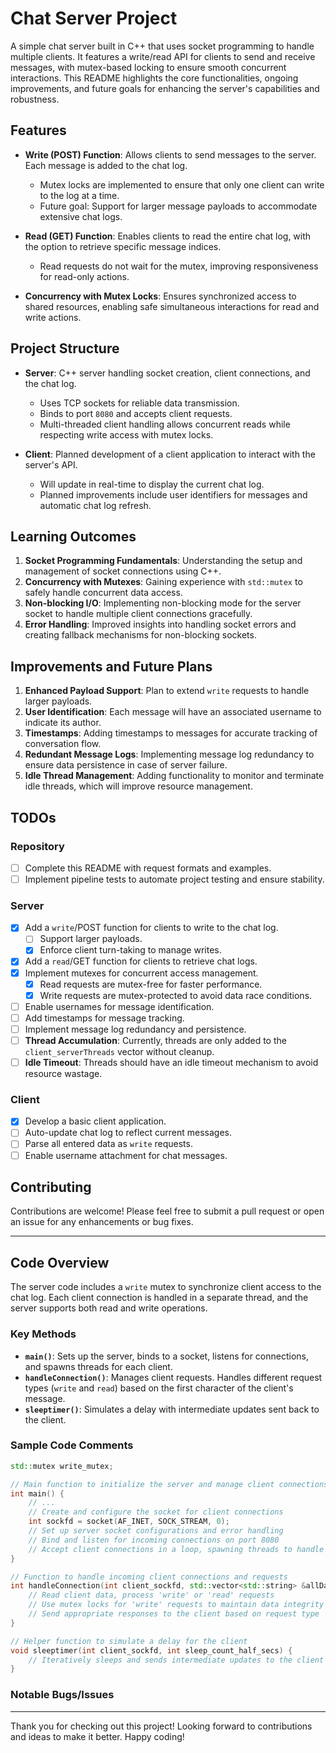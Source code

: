 # Chat Server Project

A simple chat server built in C++ that uses socket programming to handle multiple clients. It features a write/read API for clients to send and receive messages, with mutex-based locking to ensure smooth concurrent interactions. This README highlights the core functionalities, ongoing improvements, and future goals for enhancing the server's capabilities and robustness.

## Features

- **Write (POST) Function**: Allows clients to send messages to the server. Each message is added to the chat log.
  - Mutex locks are implemented to ensure that only one client can write to the log at a time.
  - Future goal: Support for larger message payloads to accommodate extensive chat logs.

- **Read (GET) Function**: Enables clients to read the entire chat log, with the option to retrieve specific message indices.
  - Read requests do not wait for the mutex, improving responsiveness for read-only actions.

- **Concurrency with Mutex Locks**: Ensures synchronized access to shared resources, enabling safe simultaneous interactions for read and write actions.

## Project Structure

- **Server**: C++ server handling socket creation, client connections, and the chat log.
  - Uses TCP sockets for reliable data transmission.
  - Binds to port `8080` and accepts client requests.
  - Multi-threaded client handling allows concurrent reads while respecting write access with mutex locks.

- **Client**: Planned development of a client application to interact with the server's API.
  - Will update in real-time to display the current chat log.
  - Planned improvements include user identifiers for messages and automatic chat log refresh.

## Learning Outcomes

1. **Socket Programming Fundamentals**: Understanding the setup and management of socket connections using C++.
2. **Concurrency with Mutexes**: Gaining experience with `std::mutex` to safely handle concurrent data access.
3. **Non-blocking I/O**: Implementing non-blocking mode for the server socket to handle multiple client connections gracefully.
4. **Error Handling**: Improved insights into handling socket errors and creating fallback mechanisms for non-blocking sockets.

## Improvements and Future Plans

1. **Enhanced Payload Support**: Plan to extend `write` requests to handle larger payloads.
2. **User Identification**: Each message will have an associated username to indicate its author.
3. **Timestamps**: Adding timestamps to messages for accurate tracking of conversation flow.
4. **Redundant Message Logs**: Implementing message log redundancy to ensure data persistence in case of server failure.
5. **Idle Thread Management**: Adding functionality to monitor and terminate idle threads, which will improve resource management.

## TODOs

### Repository

- [ ] Complete this README with request formats and examples.
- [ ] Implement pipeline tests to automate project testing and ensure stability.

### Server

- [x] Add a `write`/POST function for clients to write to the chat log.
  - [ ] Support larger payloads.
  - [x] Enforce client turn-taking to manage writes.
- [x] Add a `read`/GET function for clients to retrieve chat logs.
- [x] Implement mutexes for concurrent access management.
  - [x] Read requests are mutex-free for faster performance.
  - [x] Write requests are mutex-protected to avoid data race conditions.
- [ ] Enable usernames for message identification.
- [ ] Add timestamps for message tracking.
- [ ] Implement message log redundancy and persistence.
- [ ] **Thread Accumulation**: Currently, threads are only added to the `client_serverThreads` vector without cleanup.
- [ ] **Idle Timeout**: Threads should have an idle timeout mechanism to avoid resource wastage.

### Client

- [x] Develop a basic client application.
- [ ] Auto-update chat log to reflect current messages.
- [ ] Parse all entered data as `write` requests.
- [ ] Enable username attachment for chat messages.

## Contributing

Contributions are welcome! Please feel free to submit a pull request or open an issue for any enhancements or bug fixes.

---

## Code Overview

The server code includes a `write` mutex to synchronize client access to the chat log. Each client connection is handled in a separate thread, and the server supports both read and write operations.

### Key Methods

- **`main()`**: Sets up the server, binds to a socket, listens for connections, and spawns threads for each client.
- **`handleConnection()`**: Manages client requests. Handles different request types (`write` and `read`) based on the first character of the client's message.
- **`sleeptimer()`**: Simulates a delay with intermediate updates sent back to the client.

### Sample Code Comments

```cpp
std::mutex write_mutex;

// Main function to initialize the server and manage client connections
int main() {
    // ...
    // Create and configure the socket for client connections
    int sockfd = socket(AF_INET, SOCK_STREAM, 0);
    // Set up server socket configurations and error handling
    // Bind and listen for incoming connections on port 8080
    // Accept client connections in a loop, spawning threads to handle each client
}

// Function to handle incoming client connections and requests
int handleConnection(int client_sockfd, std::vector<std::string> &allData) {
    // Read client data, process 'write' or 'read' requests
    // Use mutex locks for 'write' requests to maintain data integrity
    // Send appropriate responses to the client based on request type
}

// Helper function to simulate a delay for the client
void sleeptimer(int client_sockfd, int sleep_count_half_secs) {
    // Iteratively sleeps and sends intermediate updates to the client
}
```

### Notable Bugs/Issues

---

Thank you for checking out this project! Looking forward to contributions and ideas to make it better. Happy coding!
